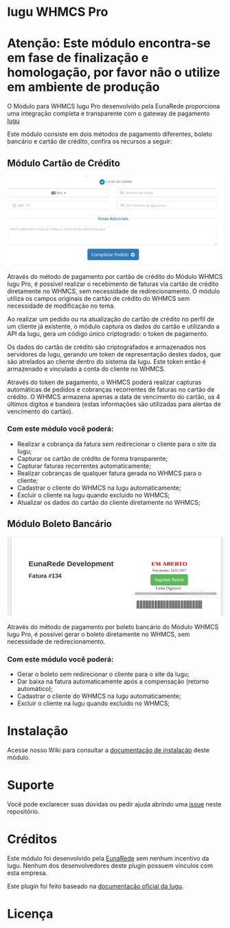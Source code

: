 # Iugu WHMCS Pro

# Atenção: Este módulo encontra-se em fase de finalização e homologação, por favor não o utilize em ambiente de produção

O Módulo para WHMCS Iugu Pro desenvolvido pela EunaRede proporciona uma integração completa e transparente com o gateway de pagamento [Iugu](https://iugu.com)

Este módulo consiste em dois métodos de pagamento diferentes, boleto bancário e cartão de crédito, confira os recursos a seguir:

## Módulo Cartão de Crédito

![Tela do cartão de crédito](img/frontend-credit-card.png)

Através do método de pagamento por cartão de crédito do Módulo WHMCS Iugu Pro, é possível realizar o recebimento de faturas via cartão de crédito diretamente no WHMCS, sem necessidade de redirecionamento. O módulo utiliza os campos originais de cartão de crédito do WHMCS sem necessidade de modificação no tema.

Ao realizar um pedido ou na atualização do cartão de crédito no perfil de um cliente já existente, o módulo captura os dados do cartão e utilizando a API da Iugu, gera um código único criptogrado: o token de pagamento.

Os dados do cartão de crédito são criptografados e armazenados nos servidores da Iugu, gerando um token de representação destes dados, que são atrelados ao cliente dentro do sistema da Iugu. Este token então é armazenado e vinculado a conta do cliente no WHMCS.

Através do token de pagamento, o WHMCS poderá realizar capturas automáticas de pedidos e cobranças recorrentes de faturas no cartão de crédito. O WHMCS armazena apenas a data de vencimento do cartão, os 4 últimos digitos e bandeira (estas informações são utilizadas para alertas de vencimento do cartão).

### Com este módulo você poderá:

* Realizar a cobrança da fatura sem redirecionar o cliente para o site da Iugu;
* Capturar os cartão de crédito de forma transparente;
* Capturar faturas recorrentes automaticamente;
* Realizar cobranças de qualquer fatura gerada no WHMCS para o cliente;
* Cadastrar o cliente do WHMCS na Iugu automaticamente;
* Excluir o cliente na Iugu quando excluido no WHMCS;
* Atualizar os dados do cartão do cliente diretamente no WHMCS;

## Módulo Boleto Bancário

![Boleto Bancário](img/frontend-bank_slip.png)

Através do método de pagamento por boleto bancário do Módulo WHMCS Iugu Pro, é possível gerar o boleto diretamente no WHMCS, sem necessidade de redirecionamento.

### Com este módulo você poderá:

* Gerar o boleto sem redirecionar o cliente para o site da Iugu;
* Dar baixa na fatura automaticamente após a compensação (retorno automático);
* Cadastrar o cliente do WHMCS na Iugu automaticamente;
* Excluir o cliente na Iugu quando excluido no WHMCS;

# Instalação

Acesse nosso Wiki para consultar a [documentação de instalação](https://github.com/eunarede/iugu-whmcs-pro/wiki/Instala%C3%A7%C3%A3o) deste módulo.

# Suporte

Você pode exclarecer suas dúvidas ou pedir ajuda abrindo uma [issue](https://github.com/eunarede/iugu-whmcs-pro/issues) neste repositório.

# Créditos

Este módulo foi desenvolvido pela [EunaRede](https://www.eunarede.com) sem nenhum incentivo da Iugu. Nenhum dos desenvolvedores deste plugin possuem vínculos com esta empresa.

Este plugin foi feito baseado na [documentação oficial da Iugu](https://iugu.com/referencias/api).

# Licença
